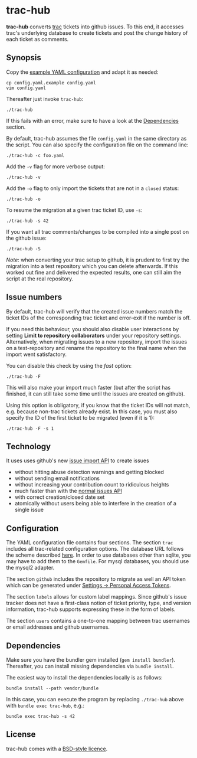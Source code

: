trac-hub
========

**trac-hub** converts [trac](http://trac.edgewall.org/) tickets into github
issues. To this end, it accesses trac's underlying database to create tickets
and post the change history of each ticket as comments.

Synopsis
--------

Copy the [example YAML configuration](config.yaml.example) and adapt it as
needed:

    cp config.yaml.example config.yaml
    vim config.yaml

Thereafter just invoke `trac-hub`:

    ./trac-hub

If this fails with an error, make sure to have a look at the
[Dependencies](#dependencies) section.

By default, trac-hub assumes the file `config.yaml` in the same directory as
the script. You can also specify the configuration file on the command line:

    ./trac-hub -c foo.yaml

Add the `-v` flag for more verbose output:

    ./trac-hub -v

Add the `-o` flag to only import the tickets that are not in a `closed` status:

    ./trac-hub -o

To resume the migration at a given trac ticket ID, use `-s`:

    ./trac-hub -s 42

If you want all trac comments/changes to be compiled into a single post on the
github issue:

    ./trac-hub -S

*Note*: when converting your trac setup to github, it is prudent to first try
the migration into a test repository which you can delete afterwards. If this
worked out fine and delivered the expected results, one can still aim the
script at the real repository.

Issue numbers
-------------

By default, trac-hub will verify that the created issue numbers match the
ticket IDs of the corresponding trac ticket and error-exit if the number is
off.

If you need this behaviour, you should also disable user interactions by
setting **Limit to repository collaborators** under your repository settings.
Alternatively, when migrating issues to a new repository, import the issues on
a test-repository and rename the repository to the final name when the import
went satisfactory.

You can disable this check by using the *fast* option:

    ./trac-hub -F

This will also make your import much faster (but after the script has
finished, it can still take some time until the issues are created on github).

Using this option is obligatory, if you know that the ticket IDs will not
match, e.g. because non-trac tickets already exist. In this case, you must
also specify the ID of the first ticket to be migrated (even if it is 1):

    ./trac-hub -F -s 1

Technology
----------

It uses uses github's new [issue import
API](https://gist.github.com/jonmagic/5282384165e0f86ef105) to create issues

- without hitting abuse detection warnings and getting blocked
- without sending email notifications
- without increasing your contribution count to ridiculous heights
- much faster than with the [normal issues API](https://developer.github.com/v3/issues/)
- with correct creation/closed date set
- atomically without users being able to interfere in the creation of a single issue

Configuration
-------------

The YAML configuration file contains four sections. The section `trac` includes
all trac-related configuration options. The database URL follows the scheme
described [here](http://sequel.jeremyevans.net/rdoc/classes/Sequel.html#method-c-connect).
In order to use databases other than sqlite, you may have to add them to the
`Gemfile`. For mysql databases, you should use the mysql2 adapter.

The section `github` includes the repository to migrate as well an API token
which can be generated under [Settings -> Personal Access
Tokens](https://github.com/settings/tokens).

The section `labels` allows for custom label mappings. Since github's issue
tracker does not have a first-class notion of ticket priority, type, and
version information, trac-hub supports expressing these in the form of labels.

The section `users` contains a one-to-one mapping between trac usernames or
email addresses and github usernames.

Dependencies
------------

Make sure you have the bundler gem installed (`gem install bundler`).
Thereafter, you can install missing dependencies via `bundle install`.

The easiest way to install the dependencies locally is as follows:

    bundle install --path vendor/bundle

In this case, you can execute the program by replacing `./trac-hub` above
with `bundle exec trac-hub`, e.g.:

    bundle exec trac-hub -s 42

License
-------

trac-hub comes with a [BSD-style licence](COPYING).
